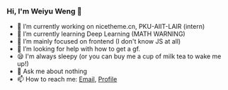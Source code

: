 ### Hi, I'm Weiyu Weng 👋

- 🔭 I’m currently working on nicetheme.cn, PKU-AIIT-LAIR (intern)
- 🌱 I’m currently learning Deep Learning (MATH WARNING)
- 🐶 I’m mainly focused on frontend (I don't know JS at all)
- 🤔 I’m looking for help with how to get a gf.
- 😪 I'm always sleepy (or you can buy me a cup of milk tea to wake me up!)
- 💬 Ask me about nothing
- 📫 How to reach me: [Email](mailto:i@g4.cx), [Profile](https://hacknical.com/pcdotfan/resume?locale=zh)
